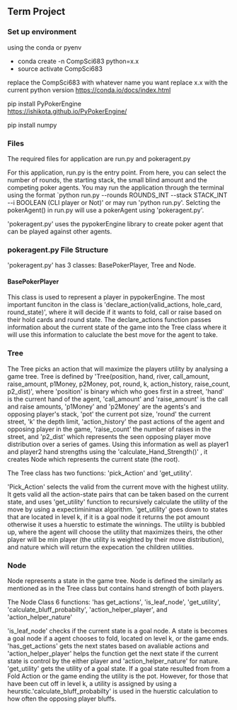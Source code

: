 ## Term Project

### Set up environment
using the conda or pyenv

- conda create -n CompSci683 python=x.x
- source activate CompSci683

replace the CompSci683 with whatever name you want
replace x.x with the current python version
https://conda.io/docs/index.html

pip install PyPokerEngine  
https://ishikota.github.io/PyPokerEngine/

pip install numpy

### Files

The required files for application are run.py and pokeragent.py

For this application, run.py is the entry point. From here, you can select the number of rounds, the starting stack, the small blind amount and the competing poker agents. You may run the application through the terminal using the format `python run.py --rounds ROUNDS_INT  --stack STACK_INT   --i BOOLEAN (CLI player or Not)' or may run 'python run.py'. Selcting the pokerAgent() in run.py will use a pokerAgent using 'pokeragent.py'.


'pokeragent.py' uses the pypokerEngine library to create poker agent that can be played against other agents.


### pokeragent.py File Structure

'pokeragent.py' has 3 classes: BasePokerPlayer, Tree and Node.

#### BasePokerPlayer

This class is used to represent a player in pypokerEngine. The most important funciton in the class is 'declare_action(valid_actions, hole_card, round_state)', where it will decide if it wants to fold, call or raise based on their hold cards and round state. The declare_actions function passes information about the current state of the game into the Tree class where it will use this information to caluclate the best move for the agent to take.

### Tree

The Tree picks an action that will maximize the players utility by analysing a game tree. Tree is defined by 'Tree(position, hand, river, call_amount, raise_amount, p1Money, p2Money, pot, round, k, action_history, raise_count, p2_dist)', where 'position' is binary which who goes first in a street, 'hand' is the current hand of the agent, 'call_amount' and 'raise_amount' is the call and raise amounts, 'p1Money' and 'p2Money' are the agents's  and opposing player's stack, 'pot' the current pot size, 'round' the current street, 'k' the depth limit, 'action_history' the past actions of the agent and opposing player in the game, 'raise_count' the number of raises in the street, and 'p2_dist' which represents the seen opposing player move distribution over a series of games. Using this information as well as player1 and player2 hand strengths using the 'calculate_Hand_Strength()' , it creates Node which represents the current state (the root). 

The Tree class has two functions: 'pick_Action' and 'get_utility'.

'Pick_Action' selects the valid from the current move with the highest utility. It gets valid all the action-state pairs that can be taken based on the current state, and uses 'get_utility' function to recursively calculate the utility of the move by using a expectiminimax algorithm. 'get_utility' goes down to states that are located in level k, if it is a goal node it returns the pot amount otherwise it uses a huerstic to estimate the winnings. The utility is bubbled up, where the agent will choose the utility that maximizes theirs, the other player will be min player (the utility is weighted by their move distribution), and nature which will return the expecation the children utilities.

### Node

Node represents a state in the game tree. Node is defined the similarly as mentioned as in the Tree class but contains hand strength of both players.

The Node Class 6 functions: 'has get_actions', 'is_leaf_node', 'get_utility', 'calculate_bluff_probabilty', 'action_helper_player', and 'action_helper_nature'

'is_leaf_node' checks if the current state is a goal node. A state is becomes a goal node if a agent chooses to fold, located on level k, or the game ends. 
'has_get_actions' gets the next states based on avaliable actions and 'action_helper_player' helps the function get the next state if the current state is control by the either player and 'action_helper_nature' for nature. 
'get_utility' gets the utility of a goal state. If a goal state resulted from from a Fold Action or the game ending the utility is the pot. However, for those that have been cut off in level k, a utility is assigned by using a heurstic.'calculate_bluff_probabilty' is used in the huerstic calculation to how often the opposing player bluffs.
